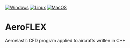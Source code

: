 [![Windows](https://github.com/AER8875-2022/AeroFLEX/actions/workflows/windows.yaml/badge.svg)](https://github.com/AER8875-2022/AeroFLEX/actions/workflows/windows.yaml)
[![Linux](https://github.com/AER8875-2022/AeroFLEX/actions/workflows/linux.yaml/badge.svg)](https://github.com/AER8875-2022/AeroFLEX/actions/workflows/linux.yaml)
[![MacOS](https://github.com/AER8875-2022/AeroFLEX/actions/workflows/macos.yaml/badge.svg)](https://github.com/AER8875-2022/AeroFLEX/actions/workflows/macos.yaml)
 
# AeroFLEX

Aeroelastic CFD program applied to aircrafts written in C++
